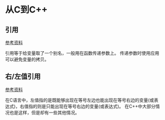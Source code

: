 # 从C到C++

## 引用
[参考资料](https://www.runoob.com/cplusplus/cpp-references.html)

引用等于给变量取了一个别名，一般用在函数传递参数上。
传递参数时使用应用可以避免变量的拷贝。

## 右/左值引用
[参考资料](https://www.cnblogs.com/catch/p/3500678.html)


在C语言中，左值指的是既能够出现在等号左边也能出现在等号右边的变量(或表达式)，右值指的则是只能出现在等号右边的变量(或表达式)。
在C++中大部分情况也是这样，但是却有一些其他情况。

